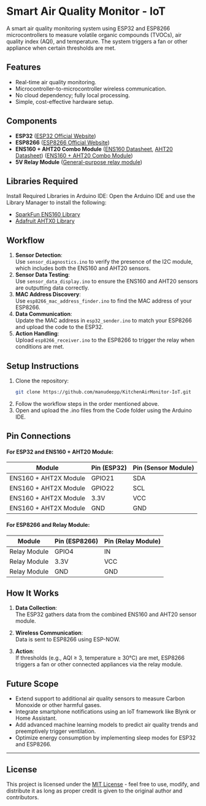# Smart Air Quality Monitor - IoT

A smart air quality monitoring system using ESP32 and ESP8266 microcontrollers to measure volatile organic compounds (TVOCs), air quality index (AQI), and temperature. The system triggers a fan or other appliance when certain thresholds are met.

## Features
- Real-time air quality monitoring.
- Microcontroller-to-microcontroller wireless communication.
- No cloud dependency; fully local processing.
- Simple, cost-effective hardware setup.

## Components
- **ESP32** ([ESP32 Official Website](https://www.espressif.com/en/products/socs/esp32))
- **ESP8266** ([ESP8266 Official Website](https://www.espressif.com/en/products/socs/esp8266))
- **ENS160 + AHT20 Combo Module**
  ([ENS160 Datasheet](https://www.mouser.com/datasheet/2/1081/SC_001224_DS_1_ENS160_Datasheet_Rev_0_95-2258311.pdf?srsltid=AfmBOopJz7JQgQSGU6_fmkYoJMKtqg8rph8lY0g1R2S8r0DjvQqviONv), [AHT20 Datasheet](https://www.adafruit.com/product/4566))
([ENS160 + AHT20 Combo Module](https://www.amazon.ca/Dioxide-Temperature-Humidity-Replace-Arduino/dp/B0CSYHGMR8/ref=asc_df_B0CSYHGMR8/?tag=googleshopc0c-20&linkCode=df0&hvadid=716025042861&hvpos=&hvnetw=g&hvrand=12265749141506722913&hvpone=&hvptwo=&hvqmt=&hvdev=c&hvdvcmdl=&hvlocint=&hvlocphy=9001314&hvtargid=pla-2366664139089&psc=1&mcid=3914057e488b336fa4c6511c11c39695&gad_source=1))
- **5V Relay Module** ([General-purpose relay module](https://www.amazon.ca/Relay-Module-Optocoupler-Channel-Trigger/dp/B07WXJ9GTP/ref=sr_1_4?crid=2HCYQUWVBIL8F&dib=eyJ2IjoiMSJ9.YeOKE4dLWItnWDQxygPSgJhy5qXbxwri7QBLYuVaAd9lSI1ESHQ_T9Nyi5GMMSCZPYn_qNYBkceLH8JUF6THlWBE5x4CPBdjbyoOpySpV9Gd0y-reNCehA89VSNrWnNODpoQElr8awHPDfZzQJ1TdIdeRF2cVKtiZCFoaRZOXvvE3bQc6dkHaX62xbXzd23PV2i9D7gqGghBe5LIMK8FgnDJf4cx_wtwJ-U8utQyWLB4AFFMUZFCPUx7bYbk6_2ChQwhZvEP6-VrEdgGZ0uJ24ie1ThMsLXO9dGmgmqVZa4.QzVN9rOw5ft8x3J9Yi31cnoXZd7hQSVRt2YEiXJdmc0&dib_tag=se&keywords=5v%2Bsingle%2Bchannel%2Brelay&qid=1732131884&s=hi&sprefix=5v%2Bsingle%2Bchannel%2Brelay%2Ctools%2C104&sr=1-4&th=1))

## Libraries Required
Install Required Libraries in Arduino IDE:
Open the Arduino IDE and use the Library Manager to install the following:
- [SparkFun ENS160 Library](https://github.com/sparkfun/SparkFun_Indoor_Air_Quality_Sensor-ENS160_Arduino_Library)
- [Adafruit AHTX0 Library](https://github.com/adafruit/Adafruit_AHTX0)

## Workflow
1. **Sensor Detection**:  
   Use `sensor_diagnostics.ino` to verify the presence of the I2C module, which includes both the ENS160 and AHT20 sensors.
2. **Sensor Data Testing**:  
   Use `sensor_data_display.ino` to ensure the ENS160 and AHT20 sensors are outputting data correctly.
3. **MAC Address Discovery**:  
   Use `esp8266_mac_address_finder.ino` to find the MAC address of your ESP8266.
4. **Data Communication**:  
   Update the MAC address in `esp32_sender.ino` to match your ESP8266 and upload the code to the ESP32.
5. **Action Handling**:  
   Upload `esp8266_receiver.ino` to the ESP8266 to trigger the relay when conditions are met.

## Setup Instructions
1. Clone the repository:
   ```bash
   git clone https://github.com/manudeepp/KitchenAirMonitor-IoT.git
2. Follow the workflow steps in the order mentioned above.
3. Open and upload the .ino files from the Code folder using the Arduino IDE.

## Pin Connections

#### For ESP32 and ENS160 + AHT20 Module:

| Module                 | Pin (ESP32) | Pin (Sensor Module) |
|-------------------------|-------------|----------------------|
| ENS160 + AHT2X Module  | GPIO21      | SDA                  |
| ENS160 + AHT2X Module  | GPIO22      | SCL                  |
| ENS160 + AHT2X Module  | 3.3V        | VCC                  |
| ENS160 + AHT2X Module  | GND         | GND                  |

#### For ESP8266 and Relay Module:

| Module       | Pin (ESP8266) | Pin (Relay Module) |
|--------------|---------------|--------------------|
| Relay Module | GPIO4         | IN                 |
| Relay Module | 3.3V          | VCC                |
| Relay Module | GND           | GND                |

## How It Works

1. **Data Collection**:  
   The ESP32 gathers data from the combined ENS160 and AHT20 sensor module.

2. **Wireless Communication**:  
   Data is sent to ESP8266 using ESP-NOW.

3. **Action**:  
   If thresholds (e.g., AQI ≥ 3, temperature ≥ 30°C) are met, ESP8266 triggers a fan or other connected appliances via the relay module.

## Future Scope
- Extend support to additional air quality sensors to measure Carbon Monoxide or other harmful gases.
- Integrate smartphone notifications using an IoT framework like Blynk or Home Assistant.
- Add advanced machine learning models to predict air quality trends and preemptively trigger ventilation.
- Optimize energy consumption by implementing sleep modes for ESP32 and ESP8266.

---

## License
This project is licensed under the [MIT License](https://opensource.org/licenses/MIT) - feel free to use, modify, and distribute it as long as proper credit is given to the original author and contributors.

